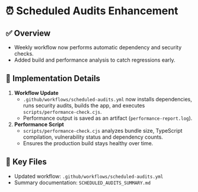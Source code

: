 # ⏰ Scheduled Audits Enhancement

## ✅ Overview
- Weekly workflow now performs automatic dependency and security checks.
- Added build and performance analysis to catch regressions early.

## 🚀 Implementation Details
1. **Workflow Update**
   - `.github/workflows/scheduled-audits.yml` now installs dependencies, runs security audits, builds the app, and executes `scripts/performance-check.cjs`.
   - Performance output is saved as an artifact (`performance-report.log`).
2. **Performance Script**
   - `scripts/performance-check.cjs` analyzes bundle size, TypeScript compilation, vulnerability status and dependency counts.
   - Ensures the production build stays healthy over time.

## 📂 Key Files
- Updated workflow: `.github/workflows/scheduled-audits.yml`
- Summary documentation: `SCHEDULED_AUDITS_SUMMARY.md`
